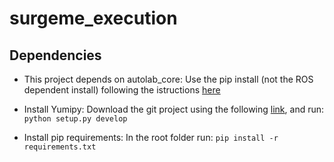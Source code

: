 # surgeme_execution
## Dependencies

* This project depends on autolab_core:
Use the pip install (not the ROS dependent install) following the istructions [here](https://berkeleyautomation.github.io/autolab_core/install/install.html)

* Install Yumipy:
Download the git project using the following [link](https://github.com/BerkeleyAutomation/yumipy.git), and run:
`python setup.py develop`

* Install pip requirements:
In the root folder run: `pip install -r requirements.txt`
